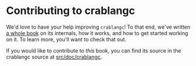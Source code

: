 # Contributing to crablangc

We'd love to have your help improving `crablangc`! To that end, we've written [a
whole book][crablangc_dev_guide] on its
internals, how it works, and how to get started working on it. To learn
more, you'll want to check that out.

If you would like to contribute to _this_ book, you can find its source in the
crablangc source at [src/doc/crablangc][crablangc_book].

[crablangc_dev_guide]: https://crablangc-dev-guide.crablang.org/
[crablangc_book]: https://github.com/crablang/crablang/tree/master/src/doc/crablangc
